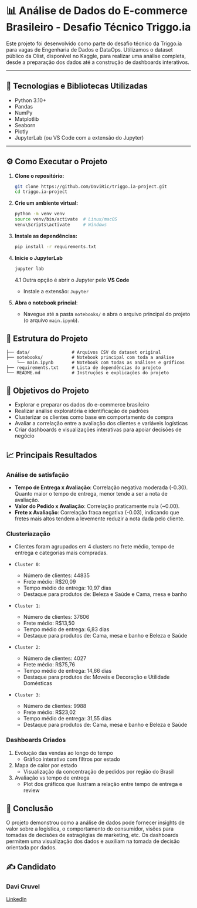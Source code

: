 # 📊 Análise de Dados do E-commerce Brasileiro - Desafio Técnico Triggo.ia

Este projeto foi desenvolvido como parte do desafio técnico da Triggo.ia para vagas de Engenharia de Dados e DataOps. Utilizamos o dataset público da Olist, disponível no Kaggle, para realizar uma análise completa, desde a preparação dos dados até a construção de dashboards interativos.

---

## 🧰 Tecnologias e Bibliotecas Utilizadas

- Python 3.10+
- Pandas
- NumPy
- Matplotlib
- Seaborn
- Plotly
- JupyterLab (ou VS Code com a extensão do Jupyter)

---

## ⚙️ Como Executar o Projeto

1. **Clone o repositório:**

   ```bash
   git clone https://github.com/DaviRic/triggo.ia-project.git
   cd triggo.ia-project

2. **Crie um ambiente virtual:**
   ```bash
   python -m venv venv
   source venv/bin/activate  # Linux/macOS
   venv\Scripts\activate     # Windows

3. **Instale as dependências:**
   ```bash
   pip install -r requirements.txt

4. **Inicie o JupyterLab**
   ```bash
   jupyter lab
   ```
   4.1 Outra opção é abrir o Jupyter pelo **VS Code**
      - Instale a extensão: ``Jupyter``
5. **Abra o notebook princial**:
   - Navegue até a pasta ``notebooks/`` e abra o arquivo principal do projeto (o arquivo ``main.ipynb``).

## 📁 Estrutura do Projeto
```
├── data/                # Arquivos CSV do dataset original
├── notebooks/           # Notebook principal com toda a análise
    └── main.ipynb       # Notebook com todas as análises e gráficos
├── requirements.txt     # Lista de dependências do projeto
└── README.md            # Instruções e explicações do projeto
```

## 📌 Objetivos do Projeto
- Explorar e preparar os dados do e-commerce brasileiro
- Realizar análise exploratória e identificação de padrões
- Clusterizar os clientes como base em comportamento de compra
- Avaliar a correlação entre a avaliação dos clientes e variáveis logísticas
- Criar dashboards e visualizações interativas para apoiar decisões de negócio


## 📈 Principais Resultados
### Análise de satisfação
- **Tempo de Entrega x Avaliação**: Correlação negativa moderada (-0.30). Quanto maior o tempo de entrega, menor tende a ser a nota de avaliação.
- **Valor do Pedido x Avaliação**: Correlação praticamente nula (~0.00).
- **Frete x Avaliação**: Correlação fraca negativa (-0.03), indicando que fretes mais altos tendem a levemente reduzir a nota dada pelo cliente.

### Clusteriazação
- Clientes foram agrupados em 4 clusters no frete médio, tempo de entrega e categorias mais compradas.
- ``Cluster 0``:
   - Número de clientes: 44835
   - Frete médio: R$20,09
   - Tempo médio de entrega: 10,97 dias
   - Destaque para produtos de: Beleza e Saúde e Cama, mesa e banho

- ``Cluster 1``:
   - Número de clientes: 37606
   - Frete médio: R$13,50
   - Tempo médio de entrega: 6,83 dias
   - Destaque para produtos de: Cama, mesa e banho e Beleza e Saúde

- ``Cluster 2``:
   - Número de clientes: 4027
   - Frete médio: R$75,76
   - Tempo médio de entrega: 14,66 dias
   - Destaque para produtos de: Moveis e Decoração e Utilidade Domésticas

- ``Cluster 3``:
   - Número de clientes: 9988
   - Frete médio: R$23,02
   - Tempo médio de entrega: 31,55 dias
   - Destaque para produtos de: Cama, mesa e banho e Beleza e Saúde

### Dashboards Criados
1. Evolução das vendas ao longo do tempo
   - Gráfico interativo com filtros por estado 
2. Mapa de calor por estado
   - Visualização da concentração de pedidos por região do Brasil
3. Avaliação vs tempo de entrega
   - Plot dos gráficos que ilustram a relação entre tempo de entrega e review

## 🧠 Conclusão
O projeto demonstrou como a análise de dados pode fornecer insights de valor sobre a logística, o comportamento do consumidor, visões para tomadas de decisões de estragégias de marketing, etc. Os dashboards permitem uma visualização dos dados e auxiliam na tomada de decisão orientada por dados.

## ✍️ Candidato
### Davi Cruvel
[LinkedIn](https://www.linkedin.com/in/davicruvel/)

